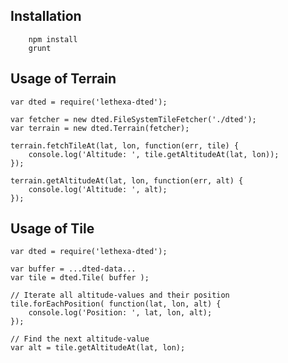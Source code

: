 Installation
------------

        npm install
        grunt

Usage of Terrain
----------------

	var dted = require('lethexa-dted');

	var fetcher = new dted.FileSystemTileFetcher('./dted');
	var terrain = new dted.Terrain(fetcher);

	terrain.fetchTileAt(lat, lon, function(err, tile) {
		console.log('Altitude: ', tile.getAltitudeAt(lat, lon));
	});

	terrain.getAltitudeAt(lat, lon, function(err, alt) {
		console.log('Altitude: ', alt);
	});


Usage of Tile
-------------

	var dted = require('lethexa-dted');

	var buffer = ...dted-data...
	var tile = dted.Tile( buffer );
	
	// Iterate all altitude-values and their position
	tile.forEachPosition( function(lat, lon, alt) {
		console.log('Position: ', lat, lon, alt);
	});

	// Find the next altitude-value
	var alt = tile.getAltitudeAt(lat, lon);


